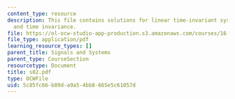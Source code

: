 ```yaml
---
content_type: resource
description: This file contains solutions for linear time-invariant systems, linearity
  and time invariance.
file: https://ol-ocw-studio-app-production.s3.amazonaws.com/courses/16-01-unified-engineering-i-ii-iii-iv-fall-2005-spring-2006/5c85fc66b89da9a54bb8665e5c61057d_s02.pdf
file_type: application/pdf
learning_resource_types: []
parent_title: Signals and Systems
parent_type: CourseSection
resourcetype: Document
title: s02.pdf
type: OCWFile
uid: 5c85fc66-b89d-a9a5-4bb8-665e5c61057d
---
```

